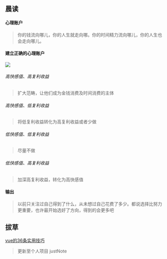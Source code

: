 ## 晨读
#### 心理账户
> 你的钱流向哪儿，你的人生就走向哪。你的时间精力流向哪儿，你的人生也会走向哪儿。

#### 建立正确的心理账户
![](https://gitee.com/yangyiyuan/financial_notes/raw/master/富人日记/static/WechatIMG3.jpeg)

###### 高快感值、高复利收益
> 扩大范畴，让他们成为金钱消费及时间消费的主体

###### 高快感值、低复利收益
> 将低复利收益转化为高复利收益或者少做

###### 低快感值、低复利收益
> 尽量不做

###### 低快感值、高复利收益
> 加深高复利收益，转化为高快感值

#### 输出
> 以前只关注过自己得到了什么，从未想过自己花费了多少。都说选择比努力更重要，也许最开始选好了方向，得到的会更多吧

## 拔草
[vue的36条实用技巧](https://juejin.im/post/5d9d386fe51d45784d3f8637)
> 更新至个人项目 justNote